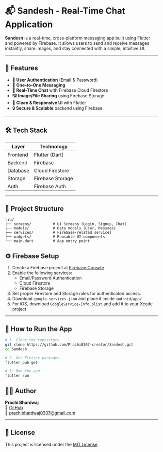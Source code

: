 # 📬 Sandesh - Real-Time Chat Application

**Sandesh** is a real-time, cross-platform messaging app built using Flutter and powered by Firebase. It allows users to send and receive messages instantly, share images, and stay connected with a simple, intuitive UI.

---

## 🚀 Features

- 🔐 **User Authentication** (Email & Password)
- 💬 **One-to-One Messaging**
- 🔁 **Real-Time Chat** with Firebase Cloud Firestore
- 🖼️ **Image/File Sharing** using Firebase Storage
- 🧠 **Clean & Responsive UI** with Flutter
- 🔒 **Secure & Scalable** backend using Firebase

---

## 🛠️ Tech Stack

| Layer       | Technology        |
|-------------|-------------------|
| Frontend    | Flutter (Dart)    |
| Backend     | Firebase          |
| Database    | Cloud Firestore   |
| Storage     | Firebase Storage  |
| Auth        | Firebase Auth     |

---

## 📂 Project Structure

```plaintext
lib/
├── screens/          # UI Screens (Login, Signup, Chat)
├── models/           # Data models (User, Message)
├── services/         # Firebase-related services
├── widgets/          # Reusable UI components
└── main.dart         # App entry point
```

## ⚙️ Firebase Setup

1. Create a Firebase project at [Firebase Console](https://console.firebase.google.com/)
2. Enable the following services:
   - Email/Password Authentication
   - Cloud Firestore
   - Firebase Storage
3. Set proper Firestore and Storage rules for authenticated access.
4. Download `google-services.json` and place it inside `android/app/`
5. For iOS, download `GoogleService-Info.plist` and add it to your Xcode project.

---

## 🧪 How to Run the App

```bash
# 1. Clone the repository
git clone https://github.com/Prachi0307-creator/Sandesh.git
cd Sandesh

# 2. Get Flutter packages
flutter pub get

# 3. Run the app
flutter run

```

## 🙋‍♀️ Author

**Prachi Bhardwaj**  
🔗 [GitHub](https://github.com/Prachi0307-creator)  
📧 prachibhardwaj0307@gmail.com

---

## 📄 License

This project is licensed under the [MIT License](LICENSE).
